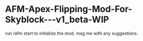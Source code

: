 # AFM-Apex-Flipping-Mod-For-Skyblock---v1_beta-WIP
run /afm start to initialize the mod. msg me with any suggestions.
